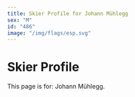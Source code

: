 ```yaml
---
title: Skier Profile for Johann Mühlegg
sex: "M"
id: "486"
image: "/img/flags/esp.svg" 
---
```


# Skier Profile

This page is for: Johann Mühlegg.
    